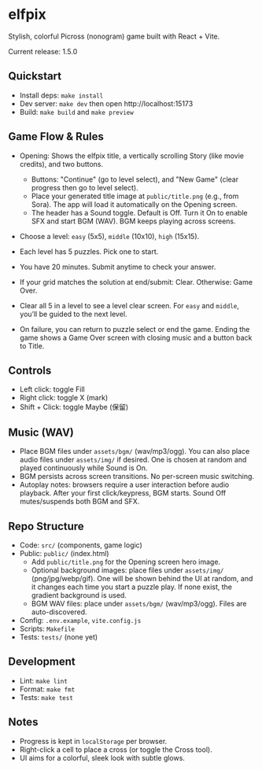 # elfpix

Stylish, colorful Picross (nonogram) game built with React + Vite.

Current release: 1.5.0

## Quickstart

- Install deps: `make install`
- Dev server: `make dev` then open http://localhost:15173
- Build: `make build` and `make preview`

## Game Flow & Rules

- Opening: Shows the elfpix title, a vertically scrolling Story (like movie credits), and two buttons.
  - Buttons: "Continue" (go to level select), and "New Game" (clear progress then go to level select).
  - Place your generated title image at `public/title.png` (e.g., from Sora). The app will load it automatically on the Opening screen.
  - The header has a Sound toggle. Default is Off. Turn it On to enable SFX and start BGM (WAV). BGM keeps playing across screens.

- Choose a level: `easy` (5x5), `middle` (10x10), `high` (15x15).
- Each level has 5 puzzles. Pick one to start.
- You have 20 minutes. Submit anytime to check your answer.
- If your grid matches the solution at end/submit: Clear. Otherwise: Game Over.
- Clear all 5 in a level to see a level clear screen. For `easy` and `middle`, you’ll be guided to the next level.
- On failure, you can return to puzzle select or end the game. Ending the game shows a Game Over screen with closing music and a button back to Title.

## Controls

- Left click: toggle Fill
- Right click: toggle X (mark)
- Shift + Click: toggle Maybe (保留)

## Music (WAV)

- Place BGM files under `assets/bgm/` (wav/mp3/ogg). You can also place audio files under `assets/img/` if desired. One is chosen at random and played continuously while Sound is On.
- BGM persists across screen transitions. No per-screen music switching.
- Autoplay notes: browsers require a user interaction before audio playback. After your first click/keypress, BGM starts. Sound Off mutes/suspends both BGM and SFX.

## Repo Structure

- Code: `src/` (components, game logic)
- Public: `public/` (index.html)
  - Add `public/title.png` for the Opening screen hero image.
  - Optional background images: place files under `assets/img/` (png/jpg/webp/gif). One will be shown behind the UI at random, and it changes each time you start a puzzle play. If none exist, the gradient background is used.
  - BGM WAV files: place under `assets/bgm/` (wav/mp3/ogg). Files are auto-discovered.
- Config: `.env.example`, `vite.config.js`
- Scripts: `Makefile`
- Tests: `tests/` (none yet)

## Development

- Lint: `make lint`
- Format: `make fmt`
- Tests: `make test`

## Notes

- Progress is kept in `localStorage` per browser.
- Right-click a cell to place a cross (or toggle the Cross tool).
- UI aims for a colorful, sleek look with subtle glows.
